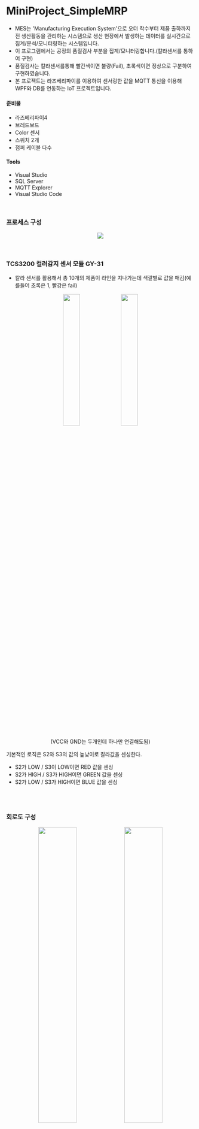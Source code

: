 # MiniProject_SimpleMRP
- MES는 'Manufacturing Execution System'으로 오더 착수부터 제품 출하까지 전 생산활동을 관리하는 시스템으로 생산 현장에서 발생하는 데이터를 실시간으로 집계/분석/모니터링하는 시스템입니다.
- 이 프로그램에서는 공정의 품질검사 부분을 집계/모니터링합니다.(칼라센서를 통하여 구현)
- 품질검사는 칼라센서를통해 빨간색이면 불량(Fail), 초록색이면 정상으로 구분하여 구현하였습니다.
- 본 프로젝트는 라즈베리파이를 이용하여 센서링한 값을 MQTT 통신을 이용해 WPF와 DB를 연동하는 IoT 프로젝트입니다.


#### 준비물
- 라즈베리파이4
- 브레드보드
- Color 센서
- 스위치 2개
- 점퍼 케이블 다수

#### Tools
- Visual Studio
- SQL Server
- MQTT Explorer
- Visual Studio Code

<br>

### 프로세스 구성 
<p align = "center" >
  <img src = "https://github.com/SeoDongWoo1216/MiniProject_SimpleMRP/blob/main/Image/MRP%ED%94%84%EB%A1%9C%EC%A0%9D%ED%8A%B8%EB%AA%A9%ED%91%9C01.png"  >
</p>

<br>

### TCS3200 컬러감지 센서 모듈 GY-31
- 칼라 센서를 활용해서 총 10개의 제품이 라인을 지나가는데 색깔별로 값을 매김(예를들어 초록은 1, 빨강은 fail)
<p align = "center" >
  <img src = "https://github.com/SeoDongWoo1216/MiniProject_SimpleMRP/blob/main/Image/Colorsenser01.jpg" width="30%" height="30%" >
  <img src = "https://github.com/SeoDongWoo1216/MiniProject_SimpleMRP/blob/main/Image/Colorsenser02.png" width="30%" height="30%" >
</p>

<p align = "center" >
(VCC와 GND는 두개인데 하나만 연결해도됨)
</p>

기본적인 로직은 S2와 S3의 값의 높낮이로 칼라값을 센싱한다.
- S2가 LOW / S3이 LOW이면 RED 값을 센싱
- S2가 HIGH / S3가 HIGH이면 GREEN 값을 센싱
- S2가 LOW / S3가 HIGH이면 BLUE 값을 센싱

<br><br>

### 회로도 구성
<p align = "center" >
  <img src = "https://github.com/SeoDongWoo1216/MiniProject_SimpleMRP/blob/main/Image/%ED%9A%8C%EB%A1%9C%EB%8F%8401.png" width="45%" height="45%" >
  <img src = "https://github.com/SeoDongWoo1216/MiniProject_SimpleMRP/blob/main/Image/%ED%9A%8C%EB%A1%9C%EB%8F%8402.png" width="45%" height="45%" >
</p>


<p align = "center" >
  <img src = "https://github.com/SeoDongWoo1216/MiniProject_SimpleMRP/blob/main/Image/%ED%9A%8C%EB%A1%9C%EB%8F%8403.jpg" width="50%" height="50%" >
</p>


1. TCS3200의 VCC 하나의 Pin에 Pi 브레드보드 (+)에 연결
2. S1을 브레드보드 (+)와 연결
3. S0를 브레드보드 (-)와 연결
4. LED를 브레드보드 (+)와 연결
5. GND를 브레드보드 (-)에 연결
6. 스위치 한쪽 단자는 브레드보드의 +, 나머지 단자는 Pi의 VCC와 연결
7. 3, 5의 연결했던 -부분에 Pi의 GND를 연결<br>
---------------------- 이때 스위치를 눌렀을때 불이 들어와야한다. ------------------------- <br>
(칼라센서 위쪽(브레드보드에 안꼽은) 부분)
8. S3을 Pi의 GPIO24에 연결
9. S2을 Pi의GPIO23에 연결
10. OUT을 Pi의 GPIO25에 연결

<br>

### 칼라센서 실행 코드
```python
# machine01.py  소스코드
## 라이브러리 추가
import time
import datetime as dt
from typing import OrderedDict
import RPi.GPIO as GPIO
import paho.mqtt.client as mqtt
import json

s2 = 23 # Raspberry pi PIN 23
s3 = 24 # Raspberry pi PIN 24
out = 25 # Raspberry pi PIN 25
NUM_CYCLES = 10

dev_id = 'MACHINE01'
broker_address = '210.119.12.87'       # 브로커 주소 : 본인 컴퓨터의 IP
pub_topic = 'factory1/machine1/data/'  # 토픽

# Mosquito를 활용하여 MQTT방식으로 json 형태의 데이터를 전달
def send_data(param, red, green, blue):  # 누를때마다 데이터를 넘겨줌
    message = ''
    if param == 'GREEN':  # 녹색이면 OK
        message = 'OK'
    elif param == 'RED':  # 빨강이면 FAIL
        message = 'FAIL'
    elif param == 'CONN':
        message = 'CONNECTED'
    else:
        message = 'ERROR'

    # 날짜를 저장하면서 strftime으로 우리가 원하는 날짜로 표현해줌(년, 월, 일, 시, 분, 초, ms)
    currtime = dt.datetime.now().strftime('%Y-%m-%d %H:%M:%S.%f')  

    #json data generate
    raw_data = OrderedDict()
    raw_data['DEV_ID'] = dev_id 
    raw_data['PRC_TIME'] = currtime  # 시간에 지남에따라 데이터가 바뀜
    raw_data['PRC_MSG'] = message    # 조건문에 의해 반복적으로 데이터 바뀜
    raw_data['PARAM'] = param 
    raw_data['RED'] = red 
    raw_data['GREEN'] = green 
    raw_data['BLUE'] = blue 

    # publish 데이터 변환
    pub_data = json.dumps(raw_data, ensure_ascii = False, indent = '\t')  # json으로 반환
    print(pub_data)

    # mqtt_publish
    client2.publish(pub_topic, pub_data)  # 퍼블리쉬 함수에는 토픽을 보냄



def read_value(a2, a3):  # 값 2개를 받아서 처리할 함수(Low, High 값을 받음)
    GPIO.output(s2, a2)
    GPIO.output(s3, a3)
    # 센서 조정시간 설정

    time.sleep(0.3)

    start = time.time()  # 현재 시간
    for impule_count in range(NUM_CYCLES):
        GPIO.wait_for_edge(out, GPIO.FALLING)

    end = (time.time() - start)
    return NUM_CYCLES / end  # 색상결과 리턴


## GPIO 설정
def setup():
    GPIO.setmode(GPIO.BCM)
    GPIO.setup(s2, GPIO.OUT)  # 신호를 보내주므로 out
    GPIO.setup(s3, GPIO.OUT)
    GPIO.setup(out, GPIO.IN, pull_up_down = GPIO.PUD_UP)  # 센서결과 받기
    
## 반복하면서 일처리
def loop():  
    result = ''

    while True:
        red = read_value(GPIO.LOW, GPIO.LOW) # s2 LOW, s3 LOW
        time.sleep(0.1)  # 0.1초 딜레이
        green = read_value(GPIO.HIGH, GPIO.HIGH) # s2 HIHG, s3 HIHG
        time.sleep(0.1)
        blue = read_value(GPIO.LOW, GPIO.HIGH)
        
        print('red = {0}, green = {1}, blue = {2}'.format(red, green, blue))
        if(red < 50): continue  # 센서가 빨간색을 잘 못알아먹어서 코드로 오류 제어
        #if(red > 2000 or green > 2000 or  blue > 2000): continue

        if (red > green) and (red > blue):
            result = 'RED'
            send_data(result, red, green, blue)
        elif(green > red) and (green > blue):
            result = 'GREEN'
            send_data(result, red, green, blue)
        else:
            result = 'ERROR'

        
        time.sleep(1)

# MQTT 초기화
client2 = mqtt.Client(dev_id)   # 그냥 client는 import를 추가하는 등의 얽혀있는게 많아서 client2로 선언
client2.connect(broker_address) # 브로커가 서버를 접속할 수 있게 해줌
print('MQTT Client connected')  # 접속이 잘 됬는지 확인용 print를 콘솔에 출력

if __name__ == '__main__':      # 우리가 아는 메인함수
    setup()
    send_data('CONN', None, None, None)   # 접속 시작 이후에 MQTT에 접속 성공 메세지 전달
    # None은 NULL과 같음

    try:
        loop()
    except KeyboardInterrupt:   # 오류발생하면 잡히는 catch문과 같음
        GPIO.cleanup()
```

<br>

- 위의 이미지처럼 회로를 구성하고, 라즈베리파이에 위의 코드를 실행해줍니다. <br>
- 이때 스위치를 누르면 칼라센서에있는 LED가 켜지면서 센서가 작동되는데, 이때 빨간색이나 초록색 물체를 갖다댄 상태로 켜주면 센서가 감지됩니다.

<p align = "center">
  <img src = "https://github.com/SeoDongWoo1216/MiniProject_SimpleMRP/blob/main/Image/%EC%84%BC%EC%84%9C%EC%9E%91%EB%8F%99.gif">
</p>

<p align = "center">
  (스위치를 눌렀을때 센서 작동)
</p>

<p align = "center">
  <img src = "https://github.com/SeoDongWoo1216/MiniProject_SimpleMRP/blob/main/Image/machine01%EC%8B%A4%ED%96%89%ED%99%94%EB%A9%B4.png">
</p>

<br>

<p align = "center">
machine01.py 실행화면 <br>
(물체의 색깔에따라 red, green, blue의 값이 확 뛰는 것을 확인할 수 있다)
</p>
<br>

### DB 물리 설계
<p align = "center" >
 <img src = "https://github.com/SeoDongWoo1216/MiniProject_SimpleMRP/blob/main/Query/DB_Diagram.PNG">
</p>


## UI 구성(WPF, Winforms)

### [Winforms(connect UI)]()


### [WPF(Main UI)](https://github.com/SeoDongWoo1216/MiniProject_SimpleMRP/tree/main/MRPApp)
[UI 소스코드 분석](https://github.com/SeoDongWoo1216/MiniProject_SimpleMRP/tree/main/MRPApp)

<p align = "center" >
  <img src = "https://github.com/SeoDongWoo1216/MiniProject_SimpleMRP/blob/main/Image/MRP_UI_%EC%8B%A4%ED%96%89%ED%99%94%EB%A9%B4.gif"
</p>

<p align = "center" >
UI 실행화면
</p>

<br>

### 다음은


<br>

## 뭐 추가할까

<br>
